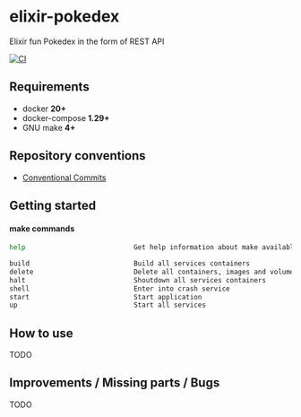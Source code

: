 # elixir-pokedex
Elixir fun Pokedex in the form of REST API

[![CI](https://github.com/lucazulian/elixir-pokedex/actions/workflows/elixir-pokedex-ci.yml/badge.svg)](https://github.com/lucazulian/elixir-pokedex/actions/workflows/elixir-pokedex-ci.yml)

## Requirements
  
  - docker **20+**
  - docker-compose **1.29+**
  - GNU make **4+**

## Repository conventions

  * [Conventional Commits][1]

  [1]: https://www.conventionalcommits.org/en/v1.0.0/

## Getting started

#### make commands

```bash
help                           Get help information about make available commands

build                          Build all services containers
delete                         Delete all containers, images and volumes
halt                           Shoutdown all services containers
shell                          Enter into crash service
start                          Start application
up                             Start all services
```

## How to use
TODO

## Improvements / Missing parts / Bugs 
TODO
